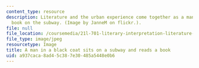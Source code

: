 ```yaml
---
content_type: resource
description: Literature and the urban experience come together as a man reads his
  book on the subway. (Image by JanneM on flickr.).
file: null
file_location: /coursemedia/21l-701-literary-interpretation-literature-and-urban-experience-spring-2009/a937caca8ad45c387e30485a5448e0b6_21l-701s09.jpg
file_type: image/jpeg
resourcetype: Image
title: A man in a black coat sits on a subway and reads a book
uid: a937caca-8ad4-5c38-7e30-485a5448e0b6
---
```


